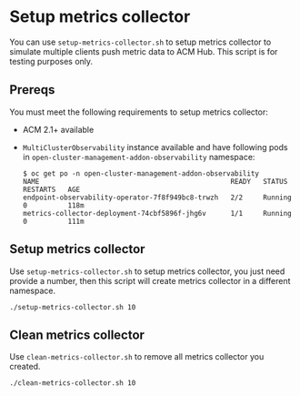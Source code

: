 # Setup metrics collector

You can use `setup-metrics-collector.sh` to setup metrics collector to simulate multiple clients push metric data to ACM Hub. This script is for testing purposes only.

## Prereqs

You must meet the following requirements to setup metrics collector:

- ACM 2.1+ available
- `MultiClusterObservability` instance available and have following pods in `open-cluster-management-addon-observability` namespace:

	```
	$ oc get po -n open-cluster-management-addon-observability
	NAME                                               READY   STATUS    RESTARTS   AGE
	endpoint-observability-operator-7f8f949bc8-trwzh   2/2     Running   0          118m
	metrics-collector-deployment-74cbf5896f-jhg6v      1/1     Running   0          111m
	```

## Setup metrics collector

Use `setup-metrics-collector.sh` to setup metrics collector, you just need provide a number, then this script will create metrics collector in a different namespace.

```
./setup-metrics-collector.sh 10
```

## Clean metrics collector

Use `clean-metrics-collector.sh` to remove all metrics collector you created.

```
./clean-metrics-collector.sh 10
```